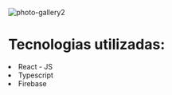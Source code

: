 ![photo-gallery2](https://user-images.githubusercontent.com/55575751/137225297-4c98d591-50b2-48d5-917b-fe80c9a9f495.gif)

<h1> Tecnologias utilizadas: </h1>
<li> React - JS </li>
<li> Typescript </li>
<li> Firebase </li>

